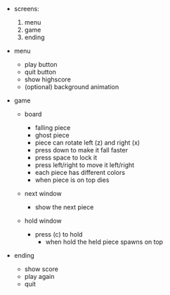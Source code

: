 - screens:
    1. menu
    2. game
    3. ending

- menu
    - play button
    - quit button
    - show highscore
    - (optional) background animation

- game
    - board
        - falling piece
        - ghost piece
        - piece can rotate left (z) and right (x)
        - press down to make it fall faster
        - press space to lock it
        - press left/right to move it left/right
        - each piece has different colors
        - when piece is on top dies

    - next window
        - show the next piece

    - hold window
        - press (c) to hold
            - when hold the held piece spawns on top

- ending
    - show score
    - play again
    - quit

